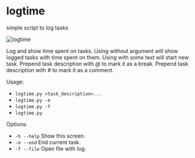 # logtime

simple script to log tasks

![logtime](http://procrastinationlog.net/images/logtime.png)

Log and show time spent on tasks.
Using without argument will show logged tasks with time spent on them.
Using with some text will start new task.
Prepend task description with *@* to mark it as a break.
Prepend task description with *#* to mark it as a comment.

Usage:
* `logtime.py <task_description>...`
* `logtime.py -e`
* `logtime.py -f`
* `logtime.py`

Options:
* `-h --help`                     Show this screen.
* `-e --end`                      End current task.
* `-f --file`                     Open file with log.
